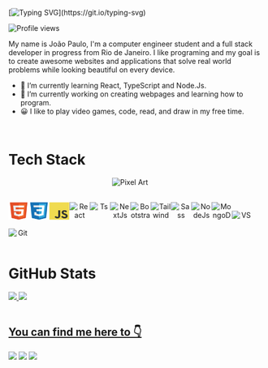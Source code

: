 
[![Typing SVG](https://readme-typing-svg.demolab.com?font=Fira+Code&size=25&pause=1000&color=8B60F7&width=460&lines=Hello+Everyone!+I'm+Jo%C3%A3o+Paulo.)](https://git.io/typing-svg)

<img src="https://komarev.com/ghpvc/?username=jotaFonseca&color=blue" alt="Profile views" /> 

My name is João Paulo, I'm a computer engineer student and a full stack developer in progress from Rio de Janeiro. I like programing and my goal is to create awesome websites and applications that solve real world problems while looking beautiful on every device.

- 🌱 I’m currently learning React, TypeScript and Node.Js.
- 🔭 I’m currently working on creating webpages and learning how to program.
- 😀 I like to play video games, code, read, and draw in my free time.
<br/>

# Tech Stack

<img src="https://user-images.githubusercontent.com/74038190/225813708-98b745f2-7d22-48cf-9150-083f1b00d6c9.gif" alt="Pixel Art" align="right" width="300"><br>
<div align="center" display="inline-block"><br>
  <img align="left" alt="HTML" height="35" width="40" src="https://raw.githubusercontent.com/devicons/devicon/master/icons/html5/html5-original.svg">
  <img align="left" alt="CSS" height="35" width="40" src="https://raw.githubusercontent.com/devicons/devicon/master/icons/css3/css3-original.svg">
  <img align="left" alt="Js" height="35" width="40" src="https://raw.githubusercontent.com/devicons/devicon/master/icons/javascript/javascript-original.svg">
  <img align="left" alt="React" height="35" width="40" src="https://cdn.jsdelivr.net/gh/devicons/devicon/icons/react/react-original.svg">
  <img align="left" alt="Ts" height="35" width="40" src="https://cdn.jsdelivr.net/gh/devicons/devicon/icons/typescript/typescript-original.svg">
  <img align="left" alt="NextJs" height="35" width="40" src="https://cdn.jsdelivr.net/gh/devicons/devicon/icons/nextjs/nextjs-original.svg">
  <img align="left" alt="Bootstrap" height="35" width="40" src="https://cdn.jsdelivr.net/gh/devicons/devicon/icons/bootstrap/bootstrap-original.svg">
  <img align="left" alt="Tailwind" height="35" width="40" src="https://cdn.jsdelivr.net/gh/devicons/devicon/icons/tailwindcss/tailwindcss-original.svg">
  <img align="left" alt="Sass" height="35" width="40" src="https://cdn.jsdelivr.net/gh/devicons/devicon/icons/sass/sass-original.svg">
  <img align="left" alt="NodeJs" height="35" width="40" src="https://cdn.jsdelivr.net/gh/devicons/devicon/icons/nodejs/nodejs-original.svg">
  <img align="left" alt="MongoDB" height="35" width="40" src="https://cdn.jsdelivr.net/gh/devicons/devicon/icons/mongodb/mongodb-original.svg"><br>
  &nbsp;&nbsp;<img align="left" alt="VS" height="35" width="40" src="https://cdn.jsdelivr.net/gh/devicons/devicon/icons/vscode/vscode-original.svg">
  <img align="left" alt="Git" height="35" width="40" src="https://cdn.jsdelivr.net/gh/devicons/devicon/icons/git/git-original.svg">
<!--   <img align="center" alt="tailwind" height="35" width="40" src="https://cdn.jsdelivr.net/gh/devicons/devicon/icons/tailwind/tailwind-original.svg"> -->
<!--   <img align="left" alt= "Mysql" height="60" width="40" src="https://cdn.jsdelivr.net/gh/devicons/devicon/icons/mysql/mysql-original-wordmark.svg">  -->
  <!--<img align="center" alt="Ubuntu" src="https://img.shields.io/badge/Ubuntu-E95420?style=for-the-badge&logo=ubuntu&logoColor=white">-->
 </div>
 <br>
 <br>
 <br>

# GitHub Stats
<div align="left" id = 'Table'>
  <a href="https://github.com/jotaFonseca">
  <img height="160px" src="https://github-readme-stats.vercel.app/api?username=jotaFonseca&show_icons=true&theme=radical&include_all_commits=true&count_private=true"/>
    <img height="160px" src="https://github-readme-stats.vercel.app/api/top-langs/?username=jotaFonseca&layout=compact&langs_count=7&theme=radical"/>
</div>
<br/>
    
  ## You can find me here to 👇
  
  <div id = 'Target-Links'>
    <a href="https://www.linkedin.com/in/joaofonsecaraujo/" target="_blank"><img src="https://img.shields.io/badge/-LinkedIn-%230077B5?style=for-the-badge&logo=linkedin&logoColor=white" target="_blank"></a> 
    <a href="https://www.instagram.com/jotap3.png/" target="_blank"><img src="https://img.shields.io/badge/-Instagram-%23E4405F?style=for-the-badge&logo=instagram&logoColor=white" target="_blank"></a>
    <a href = "mailto:jpf.araujo99@hotmail.com"><img src="https://img.shields.io/badge/Microsoft_Outlook-0078D4?style=for-the-badge&logo=microsoft-outlook&logoColor=white"></a>
   
   
  </div>
